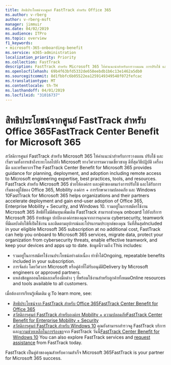 ```yaml
---
title: สิทธิประโยชน์จากศูนย์ FastTrack สำหรับ Office 365
ms.author: v-rberg
author: v-rberg-msft
manager: jimmuir
ms.date: 04/02/2019
ms.audience: ITPro
ms.topic: overview
f1_keywords:
- microsoft-365-onboarding-benefit
ms.service: m365-administration
localization_priority: Priority
ms.collection: FastTrack
description: FastTrack สำหรับ Microsoft 365 ให้คำแนะนำสำหรับการวางแผน การปรับใช้ และเริ่มรวมทั้งการเข้าถึงระยะไกลไปยัง Microsoft ทางวิศวกรรมความเชี่ยวชาญ ดีที่สุดวิธีปฏิบัติ เครื่องมือ และทรัพยากร FastTrack สำหรับ Microsoft 365 ช่วยให้องค์กร และคู่ค้าของตนเร่งการปรับใช้ และได้รับการเริ่มของผู้ใช้ของ Office 365, Windows 10 และองค์กร Mobility + ความปลอดภัย
ms.openlocfilehash: 69b4f63bfd5332de658eebdb1b6c13e1462a5db0
ms.sourcegitcommit: 8d1fbbfc6b05522ea1259149349548f072fefcac
ms.translationtype: MT
ms.contentlocale: th-TH
ms.lasthandoff: 04/01/2019
ms.locfileid: "31016737"
---
```

# <a name="fasttrack-center-benefit-for-microsoft-365"></a><span data-ttu-id="f5e26-104">สิทธิประโยชน์จากศูนย์ FastTrack สำหรับ Office 365</span><span class="sxs-lookup"><span data-stu-id="f5e26-104">FastTrack Center Benefit for Microsoft 365</span></span>

<span data-ttu-id="f5e26-105">สวัสดิการศูนย์ FastTrack สำหรับ Microsoft 365 ให้คำแนะนำสำหรับการวางแผน ปรับใช้ และเริ่มรวมทั้งการเข้าถึงระยะไกลไปยัง Microsoft ทางวิศวกรรมความเชี่ยวชาญ ดีที่สุดวิธีปฏิบัติ เครื่องมือ และทรัพยากร</span><span class="sxs-lookup"><span data-stu-id="f5e26-105">The FastTrack Center Benefit for Microsoft 365 provides guidance for planning, deployment, and adoption including remote access to Microsoft engineering expertise, best practices, tools, and resources.</span></span> <span data-ttu-id="f5e26-106">FastTrack สำหรับ Microsoft 365 ช่วยให้องค์กร และคู่ค้าของตนเร่งการปรับใช้ และได้รับการเริ่มของผู้ใช้ของ Office 365, Mobility องค์กร + การรักษาความปลอดภัย และ Windows 10</span><span class="sxs-lookup"><span data-stu-id="f5e26-106">FastTrack for Microsoft 365 helps organizations and their partners accelerate deployment and gain end-user adoption of Office 365, Enterprise Mobility + Security, and Windows 10.</span></span> <span data-ttu-id="f5e26-107">รวมอยู่ในการสมัครใช้งาน Microsoft 365 สิทธิที่ไม่มีต้นทุนเพิ่มเติม FastTrack สามารถช่วยคุณ onboard ไปยังบริการ Microsoft 365 ย้ายข้อมูล ปกป้ององค์กรของคุณจากการคุกคาม cybersecurity, teamwork ที่มีผลบังคับใช้ที่เปิดใช้งาน และติดตามอุปกรณ์และโปรแกรมประยุกต์ของคุณ วันที่สิ้นสุด</span><span class="sxs-lookup"><span data-stu-id="f5e26-107">Included in your eligible Microsoft 365 subscription at no additional cost, FastTrack can help you onboard to Microsoft 365 services, migrate data, protect your organization from cybersecurity threats, enable effective teamwork, and keep your devices and apps up to date.</span></span> <span data-ttu-id="f5e26-108">ข้อมูลนี้รวมถึง:</span><span class="sxs-lookup"><span data-stu-id="f5e26-108">This includes:</span></span>

- <span data-ttu-id="f5e26-109">รวมอยู่ในการสมัครใช้งานประโยชน์อย่างต่อเนื่อง ทำซ้ำได้</span><span class="sxs-lookup"><span data-stu-id="f5e26-109">Ongoing, repeatable benefits included in your subscription.</span></span>
- <span data-ttu-id="f5e26-110">การจัดส่ง โดยวิศวกร Microsoft หรือคู่ค้าที่ได้รับอนุมัติ</span><span class="sxs-lookup"><span data-stu-id="f5e26-110">Delivery by Microsoft engineers or approved partners.</span></span>
- <span data-ttu-id="f5e26-111">แหล่งข้อมูลออนไลน์และเครื่องมือต่าง ๆ ที่พร้อมใช้งานสำหรับลูกค้าทั้งหมด</span><span class="sxs-lookup"><span data-stu-id="f5e26-111">Online resources and tools available to all customers.</span></span>
  
<span data-ttu-id="f5e26-112">เมื่อต้องการเรียนรู้เพิ่มเติม ดู:</span><span class="sxs-lookup"><span data-stu-id="f5e26-112">To learn more, see:</span></span>

- [<span data-ttu-id="f5e26-113">สิทธิประโยชน์จาก FastTrack สำหรับ Office 365</span><span class="sxs-lookup"><span data-stu-id="f5e26-113">FastTrack Center Benefit for Office 365</span></span>](O365-fasttrack-benefit-for-office-365.md) 
- [<span data-ttu-id="f5e26-114">สวัสดิการศูนย์ FastTrack สำหรับองค์กร Mobility + ความปลอดภัย</span><span class="sxs-lookup"><span data-stu-id="f5e26-114">FastTrack Center Benefit for Enterprise Mobility + Security</span></span>](EMS-fasttrack-benefit-for-EMS.md)
- <span data-ttu-id="f5e26-115">[สวัสดิการศูนย์ FastTrack สำหรับ Windows 10](Win-10-fasttrack-benefit-for-Windows-10.md) คุณยังสามารถสำรวจดู FastTrack บริการและ[ความช่วยเหลือในการร้องขอ](https://go.microsoft.com/fwlink/p/?LinkId=2003903)จาก FastTrack วันนี้</span><span class="sxs-lookup"><span data-stu-id="f5e26-115">[FastTrack Center Benefit for Windows 10](Win-10-fasttrack-benefit-for-Windows-10.md) You can also explore FastTrack services and [request assistance](https://go.microsoft.com/fwlink/p/?LinkId=2003903) from FastTrack today.</span></span>

<span data-ttu-id="f5e26-116">FastTrack เป็นคู่ค้าของคุณสำหรับความสำเร็จ Microsoft 365</span><span class="sxs-lookup"><span data-stu-id="f5e26-116">FastTrack is your partner for Microsoft 365 success.</span></span>
  
  

 
